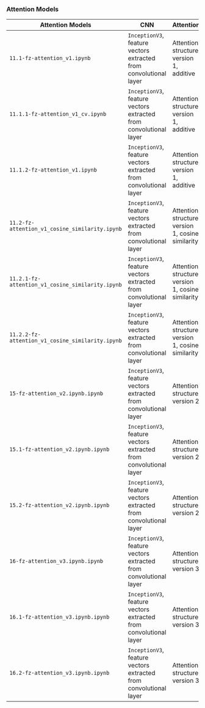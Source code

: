 ### Attention Models

|Attention Models|CNN|Attention|Embeddings|DataLoader|Purpose|
|-|-|-|-|-|-|
|`11.1-fz-attention_v1.ipynb`|`InceptionV3`, feature vectors extracted from convolutional layer|Attention structure version 1, additive|`glove.6B.200d`|Fast dataloader|Test on the valid dataset|
|`11.1.1-fz-attention_v1_cv.ipynb`|`InceptionV3`, feature vectors extracted from convolutional layer|Attention structure version 1, additive|`glove.6B.200d`|Fast dataloader|Cross-validation on the train-valid dataset|
|`11.1.2-fz-attention_v1.ipynb`|`InceptionV3`, feature vectors extracted from convolutional layer|Attention structure version 1, additive|`glove.6B.200d`|Fast dataloader|Final model|
|`11.2-fz-attention_v1_cosine_similarity.ipynb`|`InceptionV3`, feature vectors extracted from convolutional layer|Attention structure version 1, cosine similarity|`glove.6B.200d`|Fast dataloader|Test on the valid dataset|
|`11.2.1-fz-attention_v1_cosine_similarity.ipynb`|`InceptionV3`, feature vectors extracted from convolutional layer|Attention structure version 1, cosine similarity|`glove.6B.200d`|Fast dataloader|Cross-validation on the train-valid dataset|
|`11.2.2-fz-attention_v1_cosine_similarity.ipynb`|`InceptionV3`, feature vectors extracted from convolutional layer|Attention structure version 1, cosine similarity|`glove.6B.200d`|Fast dataloader|Final model|
|`15-fz-attention_v2.ipynb.ipynb`|`InceptionV3`, feature vectors extracted from convolutional layer|Attention structure version 2|`glove.6B.200d`|Fast dataloader|Test on the valid dataset|
|`15.1-fz-attention_v2.ipynb.ipynb`|`InceptionV3`, feature vectors extracted from convolutional layer|Attention structure version 2|`glove.6B.200d`|Fast dataloader|Cross-validation on the train-valid dataset|
|`15.2-fz-attention_v2.ipynb.ipynb`|`InceptionV3`, feature vectors extracted from convolutional layer|Attention structure version 2|`glove.6B.200d`|Fast dataloader|Final model|
|`16-fz-attention_v3.ipynb.ipynb`|`InceptionV3`, feature vectors extracted from convolutional layer|Attention structure version 3|`glove.6B.200d`|Fast dataloader|Test on the valid dataset|
|`16.1-fz-attention_v3.ipynb.ipynb`|`InceptionV3`, feature vectors extracted from convolutional layer|Attention structure version 3|`glove.6B.200d`|Fast dataloader|Cross-validation on the train-valid dataset|
|`16.2-fz-attention_v3.ipynb.ipynb`|`InceptionV3`, feature vectors extracted from convolutional layer|Attention structure version 3|`glove.6B.200d`|Fast dataloader|Final model|
